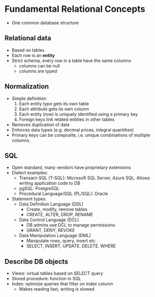 # Fundamental Relational Concepts
- One common database structure

## Relational data
- Based on tables
- Each row is an **entity**
- Strict schema, every row in a table have the same columns
  - columns can be null
  - columns are typed

## Normalization
- Simple definition:
  1. Each entity type gets its own table
  2. Each attribute gets its own column
  3. Each entity (row) is uniquely identified using a primary key
  4. Foreign keys link related entities in other tables
- Removes duplication of data
- Enforces data types (e.g. decimal prices, integral quantities)
- Primary keys can be composite, i.e. unique combinations of multiple columns.

## SQL
- Open standard, many vendors have proprietary extensions
- Dialect examples:
  - Transact-SQL (T-SQL): Microsoft SQL Server, Azure SQL. Allows writing application code to DB
  - pgSQL: PostgreSQL
  - Procedural Language/SQL (PL/SQL): Oracle
- Statement types:
  - Data Definition Language (DDL)
    - Create, modify, remove tables
    - CREATE, ALTER, DROP, RENAME
  - Data Control Language (DCL)
    - DB admins use DCL to manage permissions
    - GRANT, DENY, REVOKE
  - Data Manipulation Language (DML)
    - Manipulate rows, query, insert etc.
    - SELECT, INSERT, UPDATE, DELETE, WHERE

## Describe DB objects
- Views: virtual tables based on SELECT query
- Stored procedure: function in SQL
- Index: optimize queries that filter on index column
  - Makes reading fast, writing is slowed